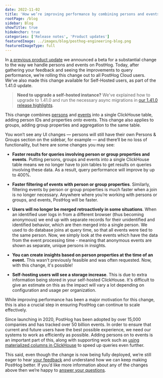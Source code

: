 ```yaml
---
date: 2022-11-02
title: 'How we’re improving performance by combining persons and events’'
rootPage: /blog
sidebar: Blog
showTitle: true
hideAnchor: true
categories: ['Release notes', 'Product updates']
featuredImage: ../images/blog/posthog-engineering-blog.png
featuredImageType: full
---
```


In [a previous product update](/blog/the-posthog-array-1-39-0) we announced a beta for a substantial change to the way we handle persons and events on PostHog. Today, after gathering your feedback and seeing the improvements to query performance, we’re rolling this change out to all PostHog Cloud users. We've also made this change available for Self-Hosted users, as part of the 1.41.0 update. 

> **Need to upgrade a self-hosted instance?** We've explained how to upgrade to 1.41.0 and run the necessary async migrations in [our 1.41.0 release highlights](/blog/the-posthog-array-1-41-0). 

This change combines [persons](/manual/persons) and [events](/manual/events) into a single ClickHouse table, adding person IDs and properties _onto_ events. This change also applies to groups, adding group properties and aggregation to the same table. 

You won’t see any UI changes — persons will still have their own Persons & Groups section on the sidebar, for example — and there’ll be no loss of functionality, but here are some changes you may see:

- **Faster results for queries involving person or group properties and events**. Putting persons, groups and events into a single ClickHouse table means we no longer have to join tables to get results on queries involving these data. As a result, query performance will improve by up to 400%.

- **Faster filtering of events with person or group properties**. Similarly, filtering events by person or group properties is much faster when a join is no longer necessary. Anywhere where you’re working with persons or groups, and events, PostHog will be faster. 

- **Users will no longer be merged retroactively in some situations**. When an identified user logs in from a different browser (thus becoming anonymous) we end up with separate records for their unidentified and identified behavior, which are then merged into a single person. We used to do database joins at query time, so that all events were tied to the same person. Now, we simply look at the events which have the data from the event processing time - meaning that anonymous events are shown as separate, unique persons in insights.

- **You can create insights based on person properties at the time of an event.** This wasn’t previously feasible and was often requested. Now, with this change, it's possible!

- **Self-hosting users will see a storage increase**. This is due to extra information being stored in your self-hosted ClickHouse. It's difficult to give an estimate on this as the impact will vary a lot depending on configuration and usage per organization. 


While improving performance has been a major motivation for this change, this is also a crucial step in ensuring PostHog can continue to scale effectively. 

Since launching in 2020, PostHog has been adopted by over 15,000 companies and has tracked over 50 billion events. In order to ensure that current and future users have the best possible experience, we need our systems to work as efficiently as possible. Adding persons on to events is an important part of this, along with supporting work such as [using materialized columns in ClickHouse](/blog/clickhouse-materialized-columns) to speed up queries even further.

This said, even though the change is now being fully deployed, we’re still eager to hear [your feedback](/slack) and understand how we can keep making PostHog better. If you’d like more information about any of the changes above then we’re happy to [answer your questions](/questions).

<ArrayCTA />